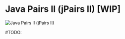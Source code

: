 Java Pairs II (jPairs II) [WIP]
========
![Java Pairs II (jPairs II)](http://img2.uploadhouse.com/fileuploads/20336/20336032d6e28b57cf17c2c2d105f9bacd8ccc89.gif)

#TODO:
